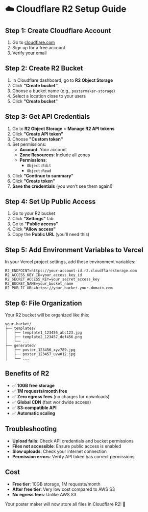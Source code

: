# ☁️ Cloudflare R2 Setup Guide

## Step 1: Create Cloudflare Account
1. Go to [cloudflare.com](https://cloudflare.com)
2. Sign up for a free account
3. Verify your email

## Step 2: Create R2 Bucket
1. In Cloudflare dashboard, go to **R2 Object Storage**
2. Click **"Create bucket"**
3. Choose a bucket name (e.g., `postermaker-storage`)
4. Select a location close to your users
5. Click **"Create bucket"**

## Step 3: Get API Credentials
1. Go to **R2 Object Storage** > **Manage R2 API tokens**
2. Click **"Create API token"**
3. Choose **"Custom token"**
4. Set permissions:
   - **Account**: Your account
   - **Zone Resources**: Include all zones
   - **Permissions**: 
     - `Object:Edit`
     - `Object:Read`
5. Click **"Continue to summary"**
6. Click **"Create token"**
7. **Save the credentials** (you won't see them again!)

## Step 4: Set Up Public Access
1. Go to your R2 bucket
2. Click **"Settings"** tab
3. Go to **"Public access"**
4. Click **"Allow access"**
5. Copy the **Public URL** (you'll need this)

## Step 5: Add Environment Variables to Vercel
In your Vercel project settings, add these environment variables:

```
R2_ENDPOINT=https://your-account-id.r2.cloudflarestorage.com
R2_ACCESS_KEY_ID=your_access_key_id
R2_SECRET_ACCESS_KEY=your_secret_access_key
R2_BUCKET_NAME=your_bucket_name
R2_PUBLIC_URL=https://your-bucket.your-domain.com
```

## Step 6: File Organization
Your R2 bucket will be organized like this:
```
your-bucket/
├── templates/
│   ├── template1_123456_abc123.jpg
│   ├── template2_123457_def456.png
│   └── ...
├── generated/
│   ├── poster_123456_xyz789.jpg
│   ├── poster_123457_uvw012.jpg
│   └── ...
```

## Benefits of R2
- ✅ **10GB free storage**
- ✅ **1M requests/month free**
- ✅ **Zero egress fees** (no charges for downloads)
- ✅ **Global CDN** (fast worldwide access)
- ✅ **S3-compatible API**
- ✅ **Automatic scaling**

## Troubleshooting
- **Upload fails**: Check API credentials and bucket permissions
- **Files not accessible**: Ensure public access is enabled
- **Slow uploads**: Check your internet connection
- **Permission errors**: Verify API token has correct permissions

## Cost
- **Free tier**: 10GB storage, 1M requests/month
- **After free tier**: Very low cost compared to AWS S3
- **No egress fees**: Unlike AWS S3

Your poster maker will now store all files in Cloudflare R2! 🚀
